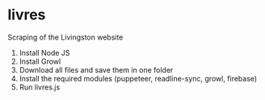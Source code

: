 # livres
Scraping of the Livingston website

1) Install Node JS
2) Install Growl
3) Download all files and save them in one folder
4) Install the required modules (puppeteer, readline-sync, growl, firebase)
5) Run livres.js

